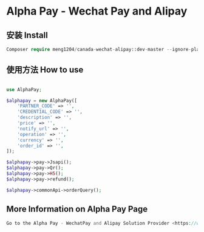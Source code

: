 # Alpha Pay - Wechat Pay and Alipay

## 安装 Install
```php
Composer require meng1204/canada-wechat-alipay::dev-master --ignore-platform-reqs
```

## 使用方法 How to use
```php

use AlphaPay;

$alphapay = new AlphaPay([
    'PARTNER_CODE' => '',
    'CREDENTIAL_CODE' => '',
    'description' => '',
    'price' => '',
    'notify_url' => '',
    'operation' => '',
    'currency' => '',
    'order_id' => '',
]);

$alphapay->pay->Jsapi();
$alphapay->pay->Qr();
$alphapay->pay->H5();
$alphapay->pay->refund();

$alphapay->commonApi->orderQuery();
```

## More Information on Alpha Pay Page
```php
Go to the Alpha Pay - WechatPay and Alipay Solution Provider <https://www.alphapay.ca> 
```
